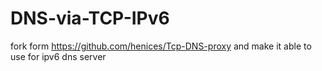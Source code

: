 DNS-via-TCP-IPv6
================

fork form https://github.com/henices/Tcp-DNS-proxy and make it able to use for ipv6 dns server